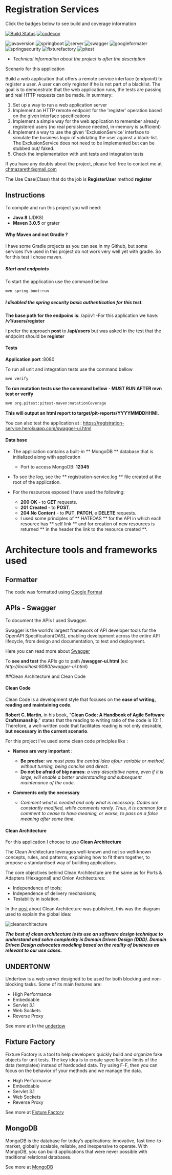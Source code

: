 # Registration Services

Click the badges below to see build and coverage information

[![Build Status](https://travis-ci.org/ClaudioNazareth/registration-service.svg?branch=master)](https://travis-ci.org/ClaudioNazareth/registration-service)
[![codecov](https://codecov.io/gh/ClaudioNazareth/registration-service/branch/master/graph/badge.svg)](https://codecov.io/gh/ClaudioNazareth/registration-service)


![javaversion](https://img.shields.io/badge/Java-8-yellowgreen.svg)
![springboot](https://img.shields.io/badge/spring%20boot-1.5.9.RELEASE-orange.svg)
![server](https://img.shields.io/badge/server-undertow-yellow.svg)
![swagger](https://img.shields.io/badge/swagger-2.7.0-green.svg)
![googleformater](https://img.shields.io/badge/google%20format-1.5-blue.svg)
![springsecurity](https://img.shields.io/badge/spring%20security-1.5.9-orange.svg)
![fixturefactory](https://img.shields.io/badge/fixture%20factory-3.1.10-yellowgreen.svg)
![pitest](https://img.shields.io/badge/pitest-1.3.1-yellow.svg)


- _Technical information about the project is after the description_

Scenario for this application

Build a web application that offers a remote service interface (endpoint) to register a user. A user
can only register if he is not part of a blacklist. The goal is to demonstrate that the web
application runs, the tests are passing and real HTTP requests can be made. In summary:

1. Set up a way to run a web application server
2. Implement an HTTP remote endpoint for the 'register' operation based on the given
interface specifications
3. Implement a simple way for the web application to remember already registered users (no
real persistence needed, in-memory is sufficient)
4. Implement a way to use the given 'ExclusionService' interface to simulate the business
logic of validating the user against a black-list. The ExclusionService does not need to be
implemented but can be stubbed out/ faked.
5. Check the implementation with unit tests and integration tests
  
If you have any doubts about the project, please feel free to contact me at chtnazareth@gmail.com

The Use Case(Class) that do the job is **RegisterUser** method **register**  

  
## Instructions
  
To compile and run this project you will need:

  * **Java 8** (JDK8)
  * **Maven 3.0.5** or grater
  
#### Why Maven and not Gradle ?  

I have some Gradle projects as you can see in my Github, but some services I've used in this project 
do not work very well yet with gradle. So for this test I chose maven.


##### Start and endpoints   
 
To start the application use the command bellow   

```bash
mvn spring-boot:run
```

##### I disabled the spring security basic authentication for this test.

**The base path for the endpoins is**: /api/v1
  -For this application we have:  **/v1/users/register** 
 
I prefer the approach  **post** to **/api/users** but was asked in the test that the endpoint 
should be **register**  


#### Tests

**Application port** :8080  

To run all unit and integration tests use the command bellow   

```bash
mvn verify
```  

**To run mutation tests use the command bellow - MUST RUN AFTER mvn test or verify**  

```bash
mvn org.pitest:pitest-maven:mutationCoverage
```  
**This will output an html report to target/pit-reports/YYYYMMDDHHMI.**

You can also test the application at : https://registration-service.herokuapp.com/swagger-ui.html

#### Data base

- The application contains a built-in ** MongoDB ** database that is initialized along with application    
    - Port to access MongoDB: **12345**
    
- To see the log, see the ** registration-service.log ** file created at the root of the application.

- For the resources exposed I have used the following:
    - **200 OK** - to **GET** requests.
    - **201 Created** - to **POST**.
    - **204 No Content** - to **PUT**, **PATCH**, e **DELETE** requests.
    - I used some principles of ** HATEOAS ** for the API in which each resource has ** self link ** 
     and for creation of new resources is returned ** in the header the link to the resource created **.


# Architecture tools and frameworks used

## Formatter

The code was formatted using [Google Format](https://github.com/google/google-java-format)


## APIs - Swagger

To document the APIs I used Swagger.

Swagger is the world’s largest framework of API developer tools for the OpenAPI Specification(OAS),
enabling development across the entire API lifecycle, from design and documentation, 
to test and deployment.

Here you can read more about [Swagger](https://swagger.io/)

To **see and test** the APIs go to path **/swagger-ui.html** (ex: _http://localhost:8080/swagger-ui.html_)


##Clean Architecture and Clean Code

#### Clean Code

Clean Code is a development style that focuses on the **ease of writing, reading and maintaining code**.

**Robert C. Martin**, in his book, "**Clean Code: A Handbook of Agile Software Craftsmanship**," 
states that the reading to writing ratio of the code is 10: 1. Therefore, a well-written code that 
facilitates reading is not only desirable, **but necessary in the current scenario**.

For this project I've used some clean code principles like :

* **Names are very important** : 
  * **Be precise**: _we must pass the central idea of ​​our variable or method, without turning, being concise 
    and direct_.
  * **Do not be afraid of big names**: _a very descriptive name, even if it is large, will enable a 
    better understanding and subsequent maintenance of the code_.
    
* **Comments only the necessary**
  * _Comment what is needed and only what is necessary. Codes are constantly modified, while comments rarely. 
    Thus, it is common for a comment to cease to have meaning, or worse, to pass on a false meaning after some time_.    

#### Clean Architecture

For this application I choose to use **Clean Architecture**

The Clean Architecture leverages well-known and not so well-known concepts, rules, and patterns, 
explaining how to fit them together, to propose a standardised way of building applications.

The core objectives behind Clean Architecture are the same as for Ports & Adapters (Hexagonal)
 and Onion Architectures:

* Independence of tools;
* Independence of delivery mechanisms;
* Testability in isolation.

In the [post](https://8thlight.com/blog/uncle-bob/2012/08/13/the-clean-architecture.html) about 
Clean Architecture was published, this was the diagram used to explain the global idea:

![cleanarchitecture](https://8thlight.com/blog/assets/posts/2012-08-13-the-clean-architecture/CleanArchitecture.jpg)

**_The best of clean architecture is its use an software design technique to understand and solve 
complexity is Domain Driven Design (DDD). Domain Driven Design advocates modeling based on the 
reality of business as relevant to our use cases._** 


## UNDERTONW
Undertow is a web server designed to be used for both blocking and non-blocking tasks. 
Some of its main features are:

  * High Performance
  * Embeddable
  * Servlet 3.1
  * Web Sockets
  * Reverse Proxy

See more at In the [undertow](http://undertow.io/)


## Fixture Factory
Fixture Factory is a tool to help developers quickly build and organize fake objects for unit tests. 
The key idea is to create specification limits of the data (templates) instead of hardcoded data. 
Try using F-F, then you can focus on the behavior of your methods and we manage the data.

  * High Performance
  * Embeddable
  * Servlet 3.1
  * Web Sockets
  * Reverse Proxy

See more at [Fixture Factory](https://github.com/six2six/fixture-factory)


## MongoDB
MongoDB is the database for today’s applications: innovative, fast time-to-market, globally scalable, 
reliable, and inexpensive to operate. With MongoDB, you can build applications that were never
possible with traditional relational databases.


See more at [MongoDB](https://www.mongodb.com/collateral/mongodb-architecture-guide)